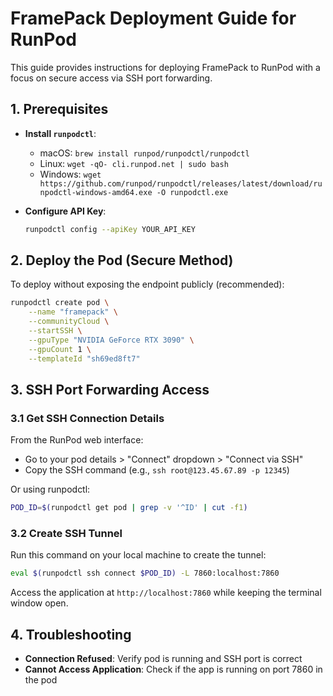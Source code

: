 # FramePack Deployment Guide for RunPod

This guide provides instructions for deploying FramePack to RunPod with a focus on secure access via SSH port forwarding.

## 1. Prerequisites

- **Install `runpodctl`**:
  - macOS: `brew install runpod/runpodctl/runpodctl`
  - Linux: `wget -qO- cli.runpod.net | sudo bash`
  - Windows: `wget https://github.com/runpod/runpodctl/releases/latest/download/runpodctl-windows-amd64.exe -O runpodctl.exe`

- **Configure API Key**:
  ```bash
  runpodctl config --apiKey YOUR_API_KEY
  ```

## 2. Deploy the Pod (Secure Method)

To deploy without exposing the endpoint publicly (recommended):

```bash
runpodctl create pod \
    --name "framepack" \
    --communityCloud \
    --startSSH \
    --gpuType "NVIDIA GeForce RTX 3090" \
    --gpuCount 1 \
    --templateId "sh69ed8ft7"
```

## 3. SSH Port Forwarding Access

### 3.1 Get SSH Connection Details

From the RunPod web interface:
- Go to your pod details > "Connect" dropdown > "Connect via SSH"
- Copy the SSH command (e.g., `ssh root@123.45.67.89 -p 12345`)

Or using runpodctl:
```bash
POD_ID=$(runpodctl get pod | grep -v '^ID' | cut -f1)
```

### 3.2 Create SSH Tunnel

Run this command on your local machine to create the tunnel:

```bash
eval $(runpodctl ssh connect $POD_ID) -L 7860:localhost:7860
```

Access the application at `http://localhost:7860` while keeping the terminal window open.

## 4. Troubleshooting

- **Connection Refused**: Verify pod is running and SSH port is correct
- **Cannot Access Application**: Check if the app is running on port 7860 in the pod